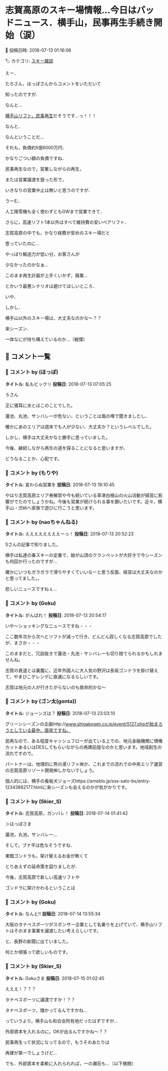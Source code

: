 # 志賀高原のスキー場情報…今日はバッドニュース．横手山，民事再生手続き開始（涙）

📅 投稿日時: 2018-07-13 01:16:06

🏷️ カテゴリ: [スキー雑談](c1f9d2cb7478308da16419928ea3945e9.md)

えー．


たろさん，ほっぽさんからコメントをいただいて


知ったのですが．





なんと…


[横手山リフト，民事再生](https://headlines.yahoo.co.jp/hl?a=20180712-00010000-teikokudb-ind)だそうです…っ！！！


なんと．


なんということだ…


それも，負債約5億6000万円．


かなりごつい額の負債ですね．





民事再生なので，営業しながらの再生，


または営業譲渡を狙った形で，


いきなりの営業中止は無いと思うのですが．





うーむ．


人工降雪機も全く使わずともGWまで営業できて．


さらに，高速リフト1本以外はすべて維持費の安いペアリフト．


志賀高原の中でも，かなり経費が安めのスキー場だと


思っていたのに…


やっぱり輸送力が低い分，お客さんが


少なかったのかなぁ…





このまま再生計画が上手くいかず，廃業…


とかいう最悪シナリオは避けてほしいところ．





いや．


しかし．


横手山以外のスキー場は，大丈夫なのかな～？？


来シーズン．


一体なにが待ち構えているのか…（戦慄）

## 💬 コメント一覧

### 💬 コメント by (ほっぽ)
**タイトル**: 私もビックリ
**投稿日**: 2018-07-13 07:05:25

Ｓさん



正に寝耳に水とはこのことでした。

蓮池、丸池、サンバレーが危ない、ということは風の噂で聞きましたし、

確かにあのエリアは週末でも人が少ない、大丈夫か？というレベルでした。



しかし、横手は大丈夫かなと勝手に思っていました。

今後、継続しながら再生の道を探ることになると思いますが、

どうなることか、心配です。

### 💬 コメント by (もりや)
**タイトル**: 変わらぬ営業を
**投稿日**: 2018-07-13 19:10:45

やはり志賀高原エリア券解禁や今も続いている草津白根山の火山活動が経営に影響がでたのでしょうかね。今後も営業が続けられる事を願いたいです。近々、横手山・渋峠へ家族で遊びに行こうと思います。

### 💬 コメント by (naoちゃんねる)
**タイトル**: ええええええええーっ！
**投稿日**: 2018-07-13 20:52:23

Sさんの記事で知りました。

横手は私達の春スキーの定番で、娘が山頂のクランペットが大好きで今シーズンも何回か行ったのですが…

確かにいつもガラガラで滑りやすくていいなーと思う反面、経営は大丈夫なのかと思ってました。。

悲しいニュースですねぇ…

### 💬 コメント by (Goku)
**タイトル**: がんばれ！
**投稿日**: 2018-07-13 20:54:17

いや～ショッキングなニュースですね・・・

ここ数年次から次へとリフトが減って行き、どんどん寂しくなる志賀高原でしたが、まさか・・・



このままだと、冗談抜きで蓮池・丸池・サンバレーも切り捨てられるかもしれませんね。



志賀の衰退とは裏腹に、近年外国人に大人気の野沢は長坂ゴンドラを掛け替えて、やまびこゲレンデに直通になるらしいです。



志賀は地元の人が行きたがらないのも致命的かな～

### 💬 コメント by (ゴン太(gonta))
**タイトル**: ジョーンズは？
**投稿日**: 2018-07-13 23:03:10

グリーンシーズンの企画http://www.shigakogen.co.jp/event/5127.phpが始まろうとしている最中、唐突ですね。



民再なので、ある程度キャッシュフローが出ている上での、地元金融機関に債権カットあるいはDESしてもらいながらの再建前提なのかと思います。地域創生の流れですので。



パートナーは、地理的に熊の湯リフト㈱か、これまでの流れでの中央エリア運営の志賀高原リゾート開発㈱しかないでしょう。



個人的には、横手の看板犬ジョーズhttps://ameblo.jp/sss-sato-bs/entry-12343882177.htmlに来シーズンも会えるのかが気がかりです。

### 💬 コメント by (Skier_S)
**タイトル**: 志賀高原，ガンバレ！
**投稿日**: 2018-07-14 01:41:42

＞ほっぽさま

蓮池，丸池，サンバレー…

そして，ブナ平は危なそうですね．



東館ゴンドラも，架け替えるお金が無くて

とりあえずの延命策を図りましたが．

今後，志賀高原で新しい高速リフトや

ゴンドラに架けかわるということは

### 💬 コメント by (Goku)
**タイトル**: なんと‼
**投稿日**: 2018-07-14 13:55:34

大阪のタナベスポーツがスポンサー企業として名乗りを上げていて、横手山リフトはそのまま事業を譲渡したい考えらしいです。

と、長野の新聞に出ていました。

何とか頑張って欲しいものです。

### 💬 コメント by (Skier_S)
**タイトル**: Gokuさま
**投稿日**: 2018-07-15 01:02:45

えええ！？？？

タナベスポーツに譲渡ですか！？？

タナベスポーツ，儲かってるんですかね…



っていうより，横手山も和合会所有地だったはずですが…

外部資本を入れるのに，OKが出るんですかね～？？

民事再生って状況になってるので，もうそのあたりは

再建が第一でしょうけど…



でも．外部資本を柔軟に入れられれば，一の瀬荘も…（以下検閲）

